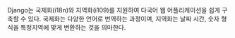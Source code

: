 
Django는 국제화(i18n)와 지역화(i109)를 지원하여 다국어 웹 어플리케이션을 쉽게 구축할 수 있다. 국제화는 다양한 언어로 번역하는 과정이며, 지역화는 날짜 시간, 숫자 형식을 특정지역에 맞게 변환하는 것을 의마한다.

